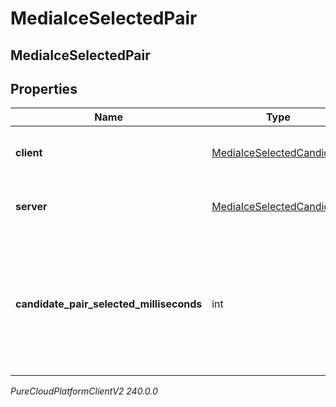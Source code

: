 # MediaIceSelectedPair

## MediaIceSelectedPair

## Properties

|Name | Type | Description | Notes|
|------------ | ------------- | ------------- | -------------|
| **client** | [MediaIceSelectedCandidate](MediaIceSelectedCandidate) | The remote candidate that was chosen | [optional] |
| **server** | [MediaIceSelectedCandidate](MediaIceSelectedCandidate) | The local candidate that was chosen | [optional] |
| **candidate_pair_selected_milliseconds** | int | Relative milliseconds since creation of endpoint when this ICE candidate pair has been selected | [optional] |



_PureCloudPlatformClientV2 240.0.0_
